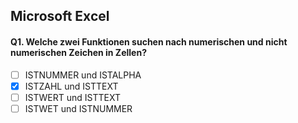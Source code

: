 ## Microsoft Excel

#### Q1. Welche zwei Funktionen suchen nach numerischen und nicht numerischen Zeichen in Zellen?

- [ ] ISTNUMMER und ISTALPHA
- [X] ISTZAHL und ISTTEXT
- [ ] ISTWERT und ISTTEXT
- [ ] ISTWET und ISTNUMMER
